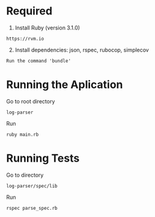 # Required
1. Install Ruby (version 3.1.0)
```
https://rvm.io
```
2. Install dependencies: json, rspec, rubocop, simplecov
```
Run the command 'bundle'
```

# Running the Aplication
Go to root directory
```
log-parser
```
Run
```
ruby main.rb
```

# Running Tests
Go to directory
```
log-parser/spec/lib
```
Run
```
rspec parse_spec.rb
```

